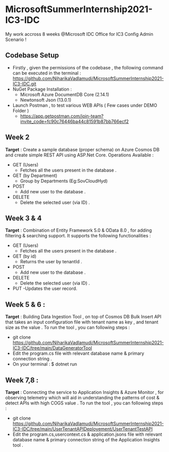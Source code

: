 # MicrosoftSummerInternship2021-IC3-IDC
My work accross 8 weeks @Microsoft IDC Office for IC3 Config Admin Scenario ! 

## Codebase Setup 
- Firstly , given the permissions of the codebase , the following command can be executed in the terminal : 
    https://github.com/NiharikaVadlamudi/MicrosoftSummerInternship2021-IC3-IDC.git
- NuGet Package Installation : 
  - Microsoft Azure DocumentDB Core (2.14.1)
  - Newtonsoft Json (13.0.1) 
- Launch Postman , to test various WEB APIs ( Few cases under DEMO Folder ) 
    - https://app.getpostman.com/join-team?invite_code=fc90c76446ba44c81591b87bb766ecf2 

## Week 2 
**Target** : Create  a  sample database (proper schema) on Azure Cosmos DB and create  simple REST API using ASP.Net Core.
Operations Available : 
- GET (Users)
    - Fetches all the users present in the database . 
- GET (by Department) 
    - Group by Departments (Eg:SovCloudHyd)
- POST 
    - Add new user to the database . 
- DELETE 
   - Delete the selected user (via ID) . 
## Week 3 & 4 
**Target** : Combination of Entity Framework 5.0 & OData 8.0 , for adding filtering & searching support. It supports the following functionalities : 
- GET (Users)
    - Fetches all the users present in the database . 
- GET (by id) 
    - Returns the user by tenantId . 
- POST 
    - Add new user to the database .
- DELETE 
   - Delete the selected user (via ID) . 
- PUT 
   -Updates the user record. 
## Week 5 & 6 : 
**Target** : Building Data Ingestion Tool , on top of Cosmos DB Bulk Insert API that takes an input configuration file with tenant name as key , and tenant size as the value . 
To run the tool , you can following steps : 
* git clone https://github.com/NiharikaVadlamudi/MicrosoftSummerInternship2021-IC3-IDC/tree/main/DataGeneratorTool
* Edit the program.cs file with relevant database name & primary connection string . 
* On your terminal : $ dotnet run 
## Week 7,8 : 
**Target** : Connecting the service to Application Insights & Azure Monitor , for observing telemetry which will aid in understanding the patterns of cost & detect APIs with high COGS value .
To run the tool , you can following steps : 
* git clone https://github.com/NiharikaVadlamudi/MicrosoftSummerInternship2021-IC3-IDC/tree/main/UserTenantAPIDeployement/UserTenantTestAPI
* Edit the program.cs,usercontext.cs & application.jsons file with relevant database name & primary connection string of the Application Insights tool . 







